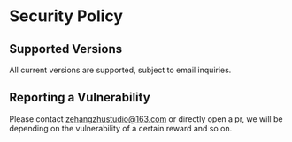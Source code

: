 # Security Policy

## Supported Versions

All current versions are supported, subject to email inquiries.

## Reporting a Vulnerability

Please contact zehangzhustudio@163.com or directly open a pr, we will be depending on the vulnerability of a certain reward and so on.
